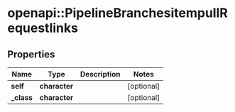 # openapi::PipelineBranchesitempullRequestlinks


## Properties
Name | Type | Description | Notes
------------ | ------------- | ------------- | -------------
**self** | **character** |  | [optional] 
**_class** | **character** |  | [optional] 


